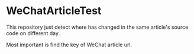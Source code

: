 # WeChatArticleTest

This repository just detect where has changed in the same article's source code on different day.

Most important is find the key of WeChat article url.
